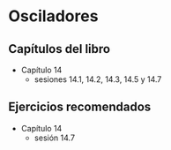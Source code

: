 # Osciladores

## Capítulos del libro
- Capítulo 14
   - sesiones 14.1, 14.2, 14.3, 14.5 y 14.7
   
## Ejercicios recomendados
- Capítulo 14
  - sesión 14.7
